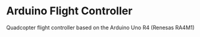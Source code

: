# Arduino Flight Controller
Quadcopter flight controller based on the Arduino Uno R4 (Renesas RA4M1)
